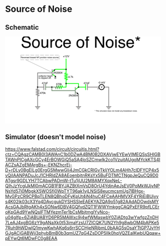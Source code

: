 # Source of Noise

## Schematic

<img src="noise/noise.png"></img>

## Simulator (doesn't model noise)

https://www.falstad.com/circuit/circuitjs.html?ctz=CQAgzCAMB0l3AWAnC1b0DZwA4BM0B2DXAVjwEYEwVIMEQSsSHIGBTAWnPICgAXcGCy4ErBOWGiQ5aSA4loSZCmwlk2co1VzuitAUgoMYckKTS4IACZsAZgEMArgBs+-EKNZhcrEj-D+rDLy0BgElLg0ErgGSMwwGIi4JmCGkCRIGvTkljYOLm4AHh7cIDFYCP4x5vQiIAANPADuJcJ1CHRldZA8AEoenbjtnRKsYx5BuFDTMCTNgpJeQuCQ9D0ATgsr9GDLYH7TCAbwPADmW-tTu1jUU2M8AMYXqxNeL-QIhJzYcglJkMl0mACGB1FBYJAZBtXmVsD8OrU4YdjnAeJsEV0PoMkWJjvNPNsYd57i0MbgkX5WOSfj0WpTYT96ak1vjLNSiS8eucmcsmUg7lBHgx-MyGPzCR9CPBpTLEN8QBhoDFyKpUt4iN4huC4FCeAAHMVXF4YRiEiBUiyys4K02ik03cX3Yq4DAycgukDYSHSSIeEAEKYAZQA9o51g82AAdADOwdsMYAcsGAJbRtgAKh4xSONw6DBV4GQfvdZQT1FWWYmkggCAQPxEFR9pfLCEroKpGAd9YwNQsIFTMYezmTer1bCsMbjtmglYyNco-u04gIfp+6ZjABUABYD6PR5MAWxc9j4wfWMaswbY0ZjADtg3wYwfgzZnDH7LeAJ4xgBG6zY9gANaXk0t53imaYzsU7ZlCQK7UN2Yh9g8wbOM4bAPKe57Ruh9hWDwlQ1mywKwhAKq6s6rrSCCHjeNRjbmL0bAAG5sOsaYTtGP7JvYHGJgACjGABWji3phybBmB0b3qmUZ7qG4ZsDOP5lIk0hqVQZEaIKwbUQqaw+pEYwQt6MDwFC0g8EAA
